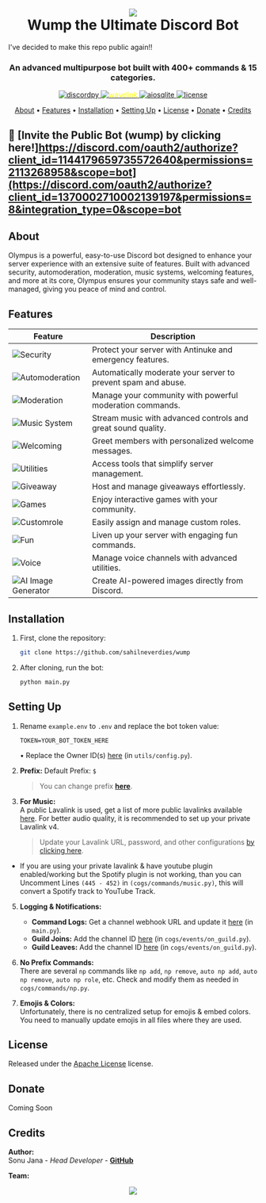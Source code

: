<h1 align="center">
 <br>
  <a href="https://github.com/sonujana26"><img src="https://cdn.discordapp.com/attachments/1346122677839986829/1370764716074340502/pngtree-cool-blue-dragon-logo-png-image_14012110.avif?ex=6821585f&is=682006df&hm=5506d8ed1c602a617e81a38687b1fe13d66d4987d12830746e8a96b44bbac1b6&"></a>
  <br>
  Wump the Ultimate Discord Bot
  <br>
</h1>
I've decided to make this repo public again!!

<h3 align=center>An advanced multipurpose bot built with 400+ commands & 15 categories.</h3>

<div align=center>

  <a href="https://github.com/Rapptz/discord.py">
    <img src="https://img.shields.io/badge/discord.py-v2.4.0-blue.svg?&style=for-the-badge&logo=python" alt="discordpy">
  </a>
  
  <a href="https://github.com/EvieePy/Wavelink">
    <img src="https://img.shields.io/badge/Wavelink-v3.4.1-blue.svg?&style=for-the-badge&logo=data:image/png;base64,iVBORw0KGgoAAAANSUhEUgAAAAUAAAAFCAYAAACNbyblAAAAHElEQVQI12P4//8/w38GIAXDIBKE0DHxgljNBAAO9TXL0Y4OHwAAAABJRU5ErkJggg==" alt="wavelink" style="color:yellow;">
  </a>

  <a href="https://github.com/omnilib/aiosqlite">
    <img src="https://img.shields.io/badge/aiosqlite-%23003B57.svg?&style=for-the-badge&logo=sqlite&logoColor=white" alt="aiosqlite">
  </a>

  <a href="https://github.com/peterhanania/Pogy/blob/main/LICENSE">
    <img src="https://img.shields.io/badge/license-Apache%202-blue?&style=for-the-badge" alt="license">
  </a>

</div>

<p align="center">
  <a href="#about">About</a>
  •
  <a href="#features">Features</a>
  •
  <a href="#installation">Installation</a>
  •
  <a href="#setting-up">Setting Up</a>
  •
  <a href="#license">License</a>
  •
  <a href="#donate">Donate</a>
  •
  <a href="#credits">Credits</a>
</p>

## 🔗 [Invite the Public Bot (wump) by clicking here!]https://discord.com/oauth2/authorize?client_id=1144179659735572640&permissions=2113268958&scope=bot](https://discord.com/oauth2/authorize?client_id=1370002710002139197&permissions=8&integration_type=0&scope=bot

## About

Olympus is a powerful, easy-to-use Discord bot designed to enhance your server experience with an extensive suite of features. Built with advanced security, automoderation, moderation, music systems, welcoming features, and more at its core, Olympus ensures your community stays safe and well-managed, giving you peace of mind and control.

## Features

| Feature                 | Description                                                      |
|-------------------------|------------------------------------------------------------------|
| ![Security](https://img.shields.io/badge/Security-Antinuke%20%26%20Emergency-red?style=for-the-badge) | Protect your server with Antinuke and emergency features. |
| ![Automoderation](https://img.shields.io/badge/Automoderation-Advanced-red?style=for-the-badge) | Automatically moderate your server to prevent spam and abuse. |
| ![Moderation](https://img.shields.io/badge/Moderation-Essential%20Tools-red?style=for-the-badge) | Manage your community with powerful moderation commands. |
| ![Music System](https://img.shields.io/badge/Music%20System-High%20Quality-red?style=for-the-badge) | Stream music with advanced controls and great sound quality. |
| ![Welcoming](https://img.shields.io/badge/Welcoming-Customizable-red?style=for-the-badge) | Greet members with personalized welcome messages. |
| ![Utilities](https://img.shields.io/badge/Utilities-Efficient%20Tools-red?style=for-the-badge) | Access tools that simplify server management. |
| ![Giveaway](https://img.shields.io/badge/Giveaway-Easy%20Management-red?style=for-the-badge) | Host and manage giveaways effortlessly. |
| ![Games](https://img.shields.io/badge/Games-Fun%20%26%20Interactive-red?style=for-the-badge) | Enjoy interactive games with your community. |
| ![Customrole](https://img.shields.io/badge/Customrole-Role%20Management-red?style=for-the-badge) | Easily assign and manage custom roles. |
| ![Fun](https://img.shields.io/badge/Fun-Entertainment%20Commands-red?style=for-the-badge) | Liven up your server with engaging fun commands. |
| ![Voice](https://img.shields.io/badge/Voice-Channel%20Control-red?style=for-the-badge) | Manage voice channels with advanced utilities. |
| ![AI Image Generator](https://img.shields.io/badge/AI%20Image%20Generator-Stunning%20Visuals-red?style=for-the-badge) | Create AI-powered images directly from Discord. |


## Installation

1. First, clone the repository:  
   ```bash
   git clone https://github.com/sahilneverdies/wump
   ```
2. After cloning, run the bot:
   ```bash
   python main.py
   ```
## Setting Up

1. Rename `example.env` to `.env` and replace the bot token value:
   ```env
   TOKEN=YOUR_BOT_TOKEN_HERE
   ```
   • Replace the Owner ID(s) [here](https://github.com/sonujana26/olympus-bot/blob/main/utils/config.py#L7) (in `utils/config.py`).
2. **Prefix:**
   Default Prefix: `$`
   > You can change prefix **[here](https://github.com/sonujana26/olympus-bot/blob/main/utils/Tools.py#L84)**.
   
4. **For Music:**  
   A public Lavalink is used, get a list of more public lavalinks available [here](https://lavalinks-list.vercel.app/). For better audio quality, it is recommended to set up your private Lavalink v4.  
   > Update your Lavalink URL, password, and other configurations [by clicking here](https://github.com/sonujana26/olympus-bot/blob/main/cogs/commands/music.py#L339).
- If you are using your private lavalink & have youtube plugin enabled/working but the Spotify plugin is not working, than you can Uncomment Lines `(445 - 452)` in `(cogs/commands/music.py)`, this will convert a Spotify track to YouTube Track.

5. **Logging & Notifications:**  
   - **Command Logs:** Get a channel webhook URL and update it [here](https://github.com/sonujana26/olympus-bot/blob/main/main.py#L75) (in `main.py`).  
   - **Guild Joins:** Add the channel ID [here](https://github.com/sonujana26/olympus-bot/blob/main/cogs/events/on_guild.py#L25) (in `cogs/events/on_guild.py`).  
   - **Guild Leaves:** Add the channel ID [here](https://github.com/sonujana26/olympus-bot/blob/main/cogs/events/on_guild.py#L109) (in `cogs/events/on_guild.py`).

6. **No Prefix Commands:**  
   There are several `np` commands like `np add`, `np remove`, `auto np add`, `auto np remove`, `auto np role`, etc. Check and modify them as needed in `cogs/commands/np.py`.

7. **Emojis & Colors:**  
   Unfortunately, there is no centralized setup for emojis & embed colors. You need to manually update emojis in all files where they are used.

## License
Released under the [Apache License](http://www.apache.org/licenses/LICENSE-2.0) license.

## Donate
Coming Soon

## Credits
**Author:**  
Sonu Jana - *Head Developer* - **[GitHub](https://github.com/sahilneverdies)**

**Team:**
<div align="center">
  <a href="https://discord.com/invite/odx">
    <img src="https://discordapp.com/api/guilds/699587669059174461/widget.png?style=banner2">
  </a>
</div>
